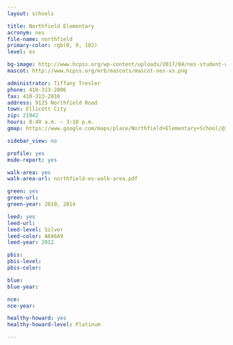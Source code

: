 ```yaml
---
layout: schools

title: Northfield Elementary
acronym: nes
file-name: northfield
primary-color: rgb(0, 0, 102)
level: es

bg-image: http://www.hcpss.org/wp-content/uploads/2017/04/nes-student-orchestra-rehearsal.jpg
mascot: http://www.hcpss.org/mrb/mascots/mascot-nes-xs.png

administrator: Tiffany Tresler
phone: 410-313-2806
fax: 410-313-2810
address: 9125 Northfield Road
town: Ellicott City
zip: 21042
hours: 8:40 a.m. – 3:10 p.m.
gmap: https://www.google.com/maps/place/Northfield+Elementary+School/@39.2560906,-76.832242,17z/data=!3m1!4b1!4m2!3m1!1s0x89c820212b1df835:0xb44d634e14cac34d?hl=en

sidebar_view: no

profile: yes
msde-report: yes 

walk-area: yes
walk-area-url: northfield-es-walk-area.pdf

green: yes
green-url:
green-year: 2010, 2014

leed: yes
leed-url:
leed-level: Silver
leed-color: A6A6A9
leed-year: 2012

pbis: 
pbis-level: 
pbis-color: 

blue: 
blue-year:

nce:
nce-year:

healthy-howard: yes
healthy-howard-level: Platinum

---
```

